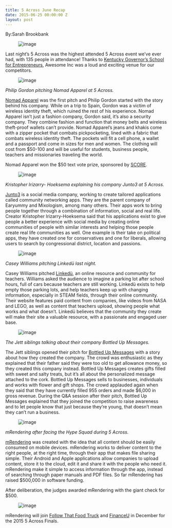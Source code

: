 ```yaml
---
title: 5 Across June Recap
date: 2015-06-25 00:00:00 Z
layout: post
---
```

 
<p>By:Sarah Brookbank</p><figure data-orig-width="640" data-orig-height="427" class="tmblr-full"><img src="https://66.media.tumblr.com/96a33f69f1f2cb4672f0a1bf2d53d1a3/tumblr_inline_nqiv6sDjWF1spm8pc_540.jpg" alt="image" data-orig-width="640" data-orig-height="427"/></figure><p>Last night’s 5 Across was the highest attended 5 Across event we’ve ever had, with 135 people in attendance! Thanks to <a href="http://www.kentuckygse.com/" target="_blank">Kentucky Governor&rsquo;s School for Entrepreneurs</a>, Awesome Inc was a loud and exciting venue for our competitors.<br/></p><figure data-orig-width="640" data-orig-height="427" class="tmblr-full"><img src="https://66.media.tumblr.com/a249bb47bfe360d4941287716baf4026/tumblr_inline_nqiv7jIZni1spm8pc_540.jpg" alt="image" data-orig-width="640" data-orig-height="427"/></figure><p><i>Philip Gordon pitching Nomad Apparel at 5 Across.</i><br/></p><p><a href="https://www.youtube.com/watch?v=5tYOBDs9EuA" target="_blank">Nomad Apparel</a> was the first pitch and Philip Gordon started with the story behind his company. While on a trip to Spain, Gordon was a victim of wireless identity theft, which ruined the rest of his experience. Nomad Apparel isn&rsquo;t just a fashion company, Gordon said, it’s also a security company. They combine fashion and function that money belts and wireless theft-proof wallets can’t provide. Nomad Apparel’s jeans and khakis come with a zipper pocket that combats pickpocketing, lined with a fabric that combats wireless identity theft. The pockets will fit a cell phone, a wallet and a passport and come in sizes for men and women. The clothing will cost from $50-100 and will be useful for students, business people, teachers and missionaries traveling the world. </p><p>Nomad Apparel won the $50 text vote prize, sponsored by <a href="https://lexington.score.org/" target="_blank">SCORE</a>.</p><figure data-orig-width="640" data-orig-height="427" class="tmblr-full"><img src="https://66.media.tumblr.com/c94e37614734c855918383b918684023/tumblr_inline_nqiv8k8bpF1spm8pc_540.jpg" alt="image" data-orig-width="640" data-orig-height="427"/></figure><p><i>Kristopher Irizarry- Hoeksema explaining his company Junto3 at 5 Across.</i><br/></p><p><a href="https://www.youtube.com/watch?v=-8AzH-Gj7Z0" target="_blank">Junto3</a> is a social media company, working to create tailored applications called community networking apps. They are the parent company of Earyummy and Mixologism, among many others. Their apps work to bring people together through a combination of information, social and real life. Creator Kristopher Irizarry-Hoeksema said that his applications exist to give people a better experience with social media by creating online communities of people with similar interests and helping those people create real life communities as well. One example is their take on political apps, they have created one for conservatives and one for liberals, allowing users to search by congressional district, location and passions.</p><figure data-orig-width="640" data-orig-height="427" class="tmblr-full"><img src="https://66.media.tumblr.com/95b0a21f2e3319c89801f05dd835d9df/tumblr_inline_nqiv9cY4Wz1spm8pc_540.jpg" alt="image" data-orig-width="640" data-orig-height="427"/></figure><p><i>Casey Williams pitching Linkedü last night.</i><br/></p><p>Casey Williams pitched <a href="https://www.youtube.com/watch?v=zNxUQnt4_7c&amp;feature=youtu.be" target="_blank">Linkedü</a>, an online resource and community for teachers. Williams asked the audience to imagine a parking lot after school hours, full of cars because teachers are still working. Linkedü exists to help empty those parking lots, and help teachers keep up with changing information, especially in STEAM fields, through their online community. Their website features paid content from companies, like videos from NASA and LEGO, as well as content that teachers upload, showing people what works and what doesn’t. Linkedü believes that the community they create will make their site a valuable resource, with a passionate and engaged user base. </p><figure data-orig-width="640" data-orig-height="427" class="tmblr-full"><img src="https://66.media.tumblr.com/785b5d1e1a5c2e535f35cd84576720c4/tumblr_inline_nqiva0iyG51spm8pc_540.jpg" alt="image" data-orig-width="640" data-orig-height="427"/></figure><p><i>The Jett siblings talking about their company Bottled Up Messages.</i><br/></p><p>The Jett siblings opened their pitch for <a href="https://www.youtube.com/watch?v=zDhw6eTTX_g&amp;feature=youtu.be" target="_blank">Bottled Up Messages</a> with a story about how they created the company. The crowd was enthusiastic as they explained that their father said they were too old to get allowance money, so they created this company instead. Bottled Up Messages creates gifts filled with sweet and salty treats, but it’s all about the personalized message attached to the cork. Bottled Up Messages sells to businesses, individuals and works with flower and gift shops. The crowd applauded again when they said that they have currently filled 955 orders and made $6,000 in gross revenue. During the Q&amp;A session after their pitch, Bottled Up Messages explained that they joined the competition to raise awareness and to let people know that just because they&rsquo;re young, that doesn’t mean they can’t run a business.</p><figure data-orig-width="640" data-orig-height="427" class="tmblr-full"><img src="https://66.media.tumblr.com/58c84b52fa219fb796e0d81120e9347e/tumblr_inline_nqivawKr7c1spm8pc_540.jpg" alt="image" data-orig-width="640" data-orig-height="427"/></figure><p><i>mRendering after facing the Hype Squad during 5 Across.</i></p><p><a href="https://www.youtube.com/watch?v=-Wt0LKwTuAc&amp;feature=youtu.be" target="_blank">mRendering</a> was created with the idea that all content should be easily consumed on mobile devices. mRendering works to deliver content to the right people, at the right time, through their app that makes file sharing simple. Their Android and Apple applications allow companies to upload content, store it to the cloud, edit it and share it with the people who need it. mRendering make it simple to access information through the app, instead of searching through paper manuals and PDF files. So far mRendering has raised $500,000 in software funding.</p><p>After deliberation, the judges awarded mRendering with the giant check for $500.</p><figure data-orig-width="640" data-orig-height="427" class="tmblr-full"><img src="https://66.media.tumblr.com/7fcd056db54022fcf3bebd10bff4e5f4/tumblr_inline_nqivbe0lBp1spm8pc_540.jpg" alt="image" data-orig-width="640" data-orig-height="427"/></figure><p>mRendering will join <a href="http://followthatfoodtruck.com/" target="_blank">Follow That Food Truck</a> and <a href="http://www.financeu.org/" target="_blank">FinanceU</a> in December for the 2015 5 Across Finals.</p>
